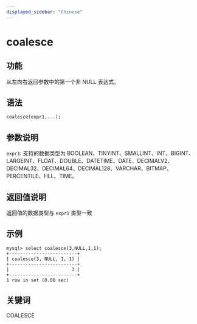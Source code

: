 ```yaml
---
displayed_sidebar: "Chinese"
---
```


# coalesce

## 功能

从左向右返回参数中的第一个非 NULL 表达式。

## 语法

```Haskell
coalesce(expr1,...);
```

## 参数说明

`expr1`: 支持的数据类型为 BOOLEAN、TINYINT、SMALLINT、INT、BIGINT、LARGEINT、FLOAT、DOUBLE、DATETIME、DATE、DECIMALV2、DECIMAL32、DECIMAL64、DECIMAL128、VARCHAR、BITMAP、PERCENTILE、HLL、TIME。

## 返回值说明

返回值的数据类型与 `expr1` 类型一致

## 示例

```Plain Text
mysql> select coalesce(3,NULL,1,1);
+-------------------------+
| coalesce(3, NULL, 1, 1) |
+-------------------------+
|                       3 |
+-------------------------+
1 row in set (0.00 sec)
```

## 关键词

COALESCE

